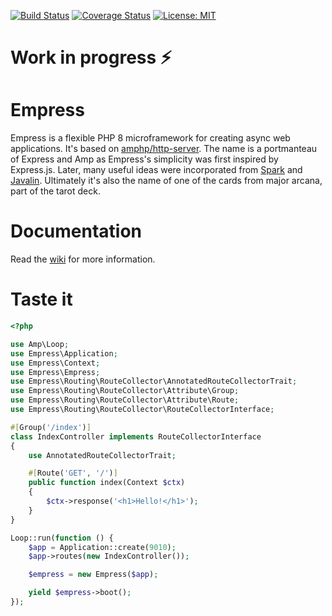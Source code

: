 [![Build Status](https://travis-ci.com/empress-php/empress.svg?branch=master)](https://travis-ci.com/empress-php/empress)
[![Coverage Status](https://coveralls.io/repos/github/empress-php/empress/badge.svg)](https://coveralls.io/github/empress-php/empress)
[![License: MIT](https://img.shields.io/badge/License-MIT-yellow.svg)](https://opensource.org/licenses/MIT)

# Work in progress ⚡

# Empress
Empress is a flexible PHP 8 microframework for creating async web applications. It's based on [amphp/http-server](https://github.com/amphp/http-server).
The name is a portmanteau of Express and Amp as Empress's simplicity was first inspired by Express.js. Later, many useful ideas were incorporated from [Spark](http://sparkjava.com/) and [Javalin](https://javalin.io/). Ultimately it's also the name of one of the cards from major arcana, part of the tarot deck.

# Documentation
Read the [wiki](https://github.com/empress-php/empress/wiki/Welcome-to-Empress) for more information.

# Taste it

```php
<?php

use Amp\Loop;
use Empress\Application;
use Empress\Context;
use Empress\Empress;
use Empress\Routing\RouteCollector\AnnotatedRouteCollectorTrait;
use Empress\Routing\RouteCollector\Attribute\Group;
use Empress\Routing\RouteCollector\Attribute\Route;
use Empress\Routing\RouteCollector\RouteCollectorInterface;

#[Group('/index')]
class IndexController implements RouteCollectorInterface
{
    use AnnotatedRouteCollectorTrait;

    #[Route('GET', '/')]
    public function index(Context $ctx)
    {
        $ctx->response('<h1>Hello!</h1>');
    }
}

Loop::run(function () {
    $app = Application::create(9010);
    $app->routes(new IndexController());

    $empress = new Empress($app);

    yield $empress->boot();
});
```
